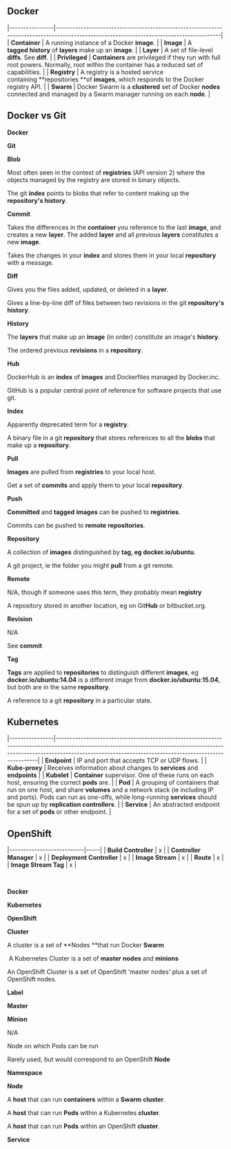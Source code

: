 Docker
------

|----------------|-----------------------------------------------------------------------------------------------------------------------------------------|
| **Container**  | A running instance of a Docker **image**.                                                                                               |
| **Image**      | A **tagged history** of **layers** make up an **image**.                                                                                |
| **Layer**      | A set of file-level **diffs**. See **diff**.                                                                                            |
| **Privileged** | **Containers** are privileged if they run with full root powers. Normally, root within the container has a reduced set of capabilities. |
| **Registry**   | A registry is a hosted service containing **repositories **of **images**, which responds to the Docker registry API.                    |
| **Swarm**      | Docker Swarm is a **clustered** set of Docker **nodes** connected and managed by a Swarm manager running on each **node**.              |

Docker vs Git
-------------

**Docker**

**Git**

**Blob**

Most often seen in the context of **registries** (API version 2) where the objects managed by the registry are stored in binary objects.

The git **index** points to blobs that refer to content making up the **repository's history**.

**Commit**

Takes the differences in the **container** you reference to the last **image**, and creates a new **layer**. The added **layer** and all previous **layers** constitutes a new **image**.

Takes the changes in your **index** and stores them in your local **repository** with a message.

**Diff**

Gives you the files added, updated, or deleted in a **layer**.

Gives a line-by-line diff of files between two revisions in the git **repository's** **history**.

**History**

The **layers** that make up an **image** (in order) constitute an image's **history**.

The ordered previous **revisions** in a **repository**.

**Hub**

DockerHub is an **index** of **images** and Dockerfiles managed by Docker.inc.

GitHub is a popular central point of reference for software projects that use git.

**Index**

Apparently deprecated term for a **registry**.

A binary file in a git **repository** that stores references to all the **blobs** that make up a **repository**.

**Pull**

**Images** are pulled from **registries** to your local host.

Get a set of **commits** and apply them to your local **repository**.

**Push**

**Committed** and **tagged** **images** can be pushed to **registries**.

Commits can be pushed to **remote** **repositories**.

**Repository**

A collection of **images** distinguished by **tag, eg docker.io/ubuntu**.

A git project, ie the folder you might **pull** from a git remote.

**Remote**

N/A, though if someone uses this term, they probably mean **registry**

A repository stored in another location, eg on Git**Hub** or bitbucket.org.

**Revision**

N/A

See **commit**

**Tag**

**Tags** are applied to **repositories** to distinguish different **images**, eg **docker.io/ubuntu:14.04** is a different image from **docker.io/ubuntu:15.04**, but both are in the same **repository**.

A reference to a git **repository** in a particular state.

Kubernetes
----------

|----------------|-----------------------------------------------------------------------------------------------------------------------------------------------------------------------------------------------------------------------------------|
| **Endpoint**   | IP and port that accepts TCP or UDP flows.                                                                                                                                                                                        |
| **Kube-proxy** | Receives information about changes to **services** and **endpoints**                                                                                                                                                              |
| **Kubelet**    | **Container** supervisor. One of these runs on each host, ensuring the correct **pods** are.                                                                                                                                      |
| **Pod**        | A grouping of containers that run on one host, and share **volumes** and a network stack (ie including IP and ports). Pods can run as one-offs, while long-running **services** should be spun up by **replication controllers**. |
| **Service**    | An abstracted endpoint for a set of **pods** or other endpoint.                                                                                                                                                                   |

OpenShift
---------

|---------------------------|-----|
| **Build Controller**      | x   |
| **Controller Manager**    | x   |
| **Deployment Controller** | x   |
| **Image Stream**          | x   |
| **Route**                 | x   |
| **Image Stream Tag**      | x   |

 

**Docker**

**Kubernetes**

**OpenShift**

**Cluster**

A cluster is a set of **Nodes **that run Docker **Swarm**

 A Kubernetes Cluster is a set of **master** **nodes** and **minions**

An OpenShift Cluster is a set of OpenShift 'master nodes' plus a set of OpenShift nodes.

**Label**

**Master**

**Minion**

N/A

Node on which Pods can be run

Rarely used, but would correspond to an OpenShift **Node**

**Namespace**

**Node**

A **host** that can run **containers** within a **Swarm** **cluster**.

A **host** that can run **Pods** within a Kubernetes **cluster**.

A **host** that can run **Pods** within an OpenShift **cluster**.

**Service**
